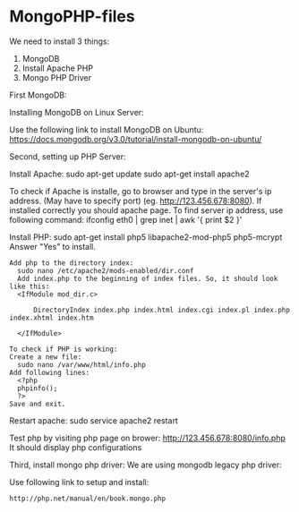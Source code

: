 # MongoPHP-files

We need to install 3 things:
  1) MongoDB
  2) Install Apache PHP
  3) Mongo PHP Driver
  
First MongoDB:

  Installing MongoDB on Linux Server:
  
  Use the following link to install MongoDB on Ubuntu:
  https://docs.mongodb.org/v3.0/tutorial/install-mongodb-on-ubuntu/
  
Second, setting up PHP Server:

  Install Apache:
    sudo apt-get update
    sudo apt-get install apache2
  
  To check if Apache is installe, go to browser and type in the server's ip address. (May have to specify port) (eg. http://123.456.678:8080). If installed correctly you should apache page.
  To find server ip address, use following command:
    ifconfig eth0 | grep inet | awk '{ print $2 }'
    
  Install PHP:
    sudo apt-get install php5 libapache2-mod-php5 php5-mcrypt
    Answer "Yes" to install.
    
    Add php to the directory index:
      sudo nano /etc/apache2/mods-enabled/dir.conf
      Add index.php to the beginning of index files. So, it should look like this:
      <IfModule mod_dir.c>
      
          DirectoryIndex index.php index.html index.cgi index.pl index.php index.xhtml index.htm
      
      </IfModule>
    
    To check if PHP is working:
    Create a new file:
      sudo nano /var/www/html/info.php
    Add following lines:
      <?php
      phpinfo();
      ?>
    Save and exit.
    
  Restart apache:
    sudo service apache2 restart
    
  Test php by visiting php page on brower: 
    http://123.456.678:8080/info.php
  It should display php configurations

Third, install mongo php driver:
  We are using mongodb legacy php driver:
  
  Use following link to setup and install:
    
    http://php.net/manual/en/book.mongo.php
    


      
    
      
